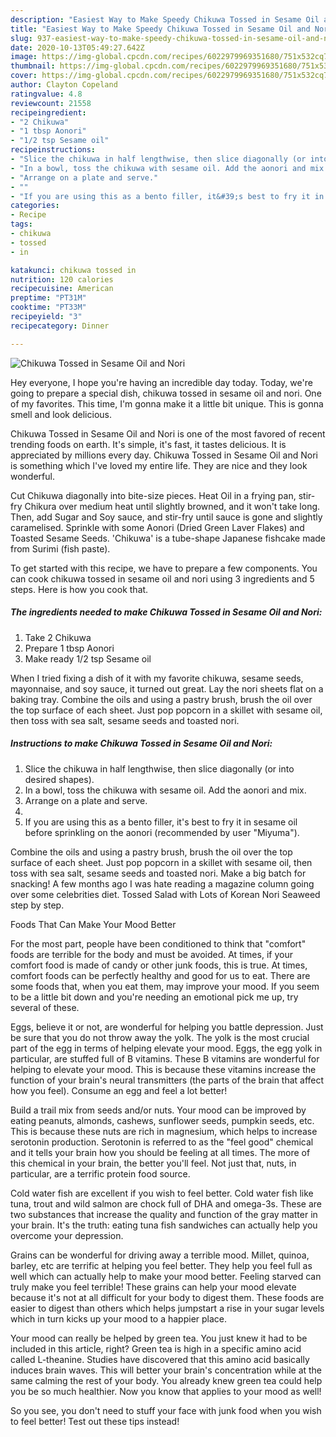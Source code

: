 ```yaml
---
description: "Easiest Way to Make Speedy Chikuwa Tossed in Sesame Oil and Nori"
title: "Easiest Way to Make Speedy Chikuwa Tossed in Sesame Oil and Nori"
slug: 937-easiest-way-to-make-speedy-chikuwa-tossed-in-sesame-oil-and-nori
date: 2020-10-13T05:49:27.642Z
image: https://img-global.cpcdn.com/recipes/6022979969351680/751x532cq70/chikuwa-tossed-in-sesame-oil-and-nori-recipe-main-photo.jpg
thumbnail: https://img-global.cpcdn.com/recipes/6022979969351680/751x532cq70/chikuwa-tossed-in-sesame-oil-and-nori-recipe-main-photo.jpg
cover: https://img-global.cpcdn.com/recipes/6022979969351680/751x532cq70/chikuwa-tossed-in-sesame-oil-and-nori-recipe-main-photo.jpg
author: Clayton Copeland
ratingvalue: 4.8
reviewcount: 21558
recipeingredient:
- "2 Chikuwa"
- "1 tbsp Aonori"
- "1/2 tsp Sesame oil"
recipeinstructions:
- "Slice the chikuwa in half lengthwise, then slice diagonally (or into desired shapes)."
- "In a bowl, toss the chikuwa with sesame oil. Add the aonori and mix."
- "Arrange on a plate and serve."
- ""
- "If you are using this as a bento filler, it&#39;s best to fry it in sesame oil before sprinkling on the aonori (recommended by user &#34;Miyuma&#34;)."
categories:
- Recipe
tags:
- chikuwa
- tossed
- in

katakunci: chikuwa tossed in 
nutrition: 120 calories
recipecuisine: American
preptime: "PT31M"
cooktime: "PT33M"
recipeyield: "3"
recipecategory: Dinner

---
```



![Chikuwa Tossed in Sesame Oil and Nori](https://img-global.cpcdn.com/recipes/6022979969351680/751x532cq70/chikuwa-tossed-in-sesame-oil-and-nori-recipe-main-photo.jpg)

Hey everyone, I hope you're having an incredible day today. Today, we're going to prepare a special dish, chikuwa tossed in sesame oil and nori. One of my favorites. This time, I'm gonna make it a little bit unique. This is gonna smell and look delicious.

Chikuwa Tossed in Sesame Oil and Nori is one of the most favored of recent trending foods on earth. It's simple, it's fast, it tastes delicious. It is appreciated by millions every day. Chikuwa Tossed in Sesame Oil and Nori is something which I've loved my entire life. They are nice and they look wonderful.

Cut Chikuwa diagonally into bite-size pieces. Heat Oil in a frying pan, stir-fry Chikura over medium heat until slightly browned, and it won&#39;t take long. Then, add Sugar and Soy sauce, and stir-fry until sauce is gone and slightly caramelised. Sprinkle with some Aonori (Dried Green Laver Flakes) and Toasted Sesame Seeds. &#39;Chikuwa&#39; is a tube-shape Japanese fishcake made from Surimi (fish paste).


To get started with this recipe, we have to prepare a few components. You can cook chikuwa tossed in sesame oil and nori using 3 ingredients and 5 steps. Here is how you cook that.

<!--inarticleads1-->

##### The ingredients needed to make Chikuwa Tossed in Sesame Oil and Nori:

1. Take 2 Chikuwa
1. Prepare 1 tbsp Aonori
1. Make ready 1/2 tsp Sesame oil


When I tried fixing a dish of it with my favorite chikuwa, sesame seeds, mayonnaise, and soy sauce, it turned out great. Lay the nori sheets flat on a baking tray. Combine the oils and using a pastry brush, brush the oil over the top surface of each sheet. Just pop popcorn in a skillet with sesame oil, then toss with sea salt, sesame seeds and toasted nori. 

<!--inarticleads2-->

##### Instructions to make Chikuwa Tossed in Sesame Oil and Nori:

1. Slice the chikuwa in half lengthwise, then slice diagonally (or into desired shapes).
1. In a bowl, toss the chikuwa with sesame oil. Add the aonori and mix.
1. Arrange on a plate and serve.
1. 
1. If you are using this as a bento filler, it&#39;s best to fry it in sesame oil before sprinkling on the aonori (recommended by user &#34;Miyuma&#34;).


Combine the oils and using a pastry brush, brush the oil over the top surface of each sheet. Just pop popcorn in a skillet with sesame oil, then toss with sea salt, sesame seeds and toasted nori. Make a big batch for snacking! A few months ago I was hate reading a magazine column going over some celebrities diet. Tossed Salad with Lots of Korean Nori Seaweed step by step. 

Foods That Can Make Your Mood Better


For the most part, people have been conditioned to think that "comfort" foods are terrible for the body and must be avoided. At times, if your comfort food is made of candy or other junk foods, this is true. At times, comfort foods can be perfectly healthy and good for us to eat. There are some foods that, when you eat them, may improve your mood. If you seem to be a little bit down and you're needing an emotional pick me up, try several of these.

Eggs, believe it or not, are wonderful for helping you battle depression. Just be sure that you do not throw away the yolk. The yolk is the most crucial part of the egg in terms of helping elevate your mood. Eggs, the egg yolk in particular, are stuffed full of B vitamins. These B vitamins are wonderful for helping to elevate your mood. This is because these vitamins increase the function of your brain's neural transmitters (the parts of the brain that affect how you feel). Consume an egg and feel a lot better!

Build a trail mix from seeds and/or nuts. Your mood can be improved by eating peanuts, almonds, cashews, sunflower seeds, pumpkin seeds, etc. This is because these nuts are rich in magnesium, which helps to increase serotonin production. Serotonin is referred to as the "feel good" chemical and it tells your brain how you should be feeling at all times. The more of this chemical in your brain, the better you'll feel. Not just that, nuts, in particular, are a terrific protein food source.

Cold water fish are excellent if you wish to feel better. Cold water fish like tuna, trout and wild salmon are chock full of DHA and omega-3s. These are two substances that increase the quality and function of the gray matter in your brain. It's the truth: eating tuna fish sandwiches can actually help you overcome your depression. 

Grains can be wonderful for driving away a terrible mood. Millet, quinoa, barley, etc are terrific at helping you feel better. They help you feel full as well which can actually help to make your mood better. Feeling starved can truly make you feel terrible! These grains can help your mood elevate because it's not at all difficult for your body to digest them. These foods are easier to digest than others which helps jumpstart a rise in your sugar levels which in turn kicks up your mood to a happier place.

Your mood can really be helped by green tea. You just knew it had to be included in this article, right? Green tea is high in a specific amino acid called L-theanine. Studies have discovered that this amino acid basically induces brain waves. This will better your brain's concentration while at the same calming the rest of your body. You already knew green tea could help you be so much healthier. Now you know that applies to your mood as well!

So you see, you don't need to stuff your face with junk food when you wish to feel better! Test out  these tips  instead!

